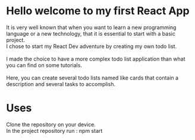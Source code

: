 # Hello welcome to my first React App

It is very well known that when you want to learn a new programming language or a new technology, that it is essential to start with a basic project.
<br>I chose to start my React Dev adventure by creating my own todo list.
<br><br>
I made the choice to have a more complex todo list application than what you can find on some tutorials.<br><br>
Here, you can create several todo lists named like cards that contain a description and several tasks to accomplish.

# Uses

Clone the repository on your device. <br>
In the project repository run : npm start
